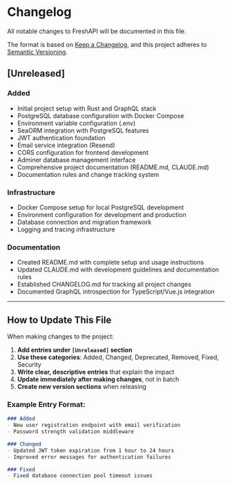 # Changelog

All notable changes to FreshAPI will be documented in this file.

The format is based on [Keep a Changelog](https://keepachangelog.com/en/1.0.0/),
and this project adheres to [Semantic Versioning](https://semver.org/spec/v2.0.0.html).

## [Unreleased]

### Added
- Initial project setup with Rust and GraphQL stack
- PostgreSQL database configuration with Docker Compose
- Environment variable configuration (.env)
- SeaORM integration with PostgreSQL features
- JWT authentication foundation
- Email service integration (Resend)
- CORS configuration for frontend development
- Adminer database management interface
- Comprehensive project documentation (README.md, CLAUDE.md)
- Documentation rules and change tracking system

### Infrastructure
- Docker Compose setup for local PostgreSQL development
- Environment configuration for development and production
- Database connection and migration framework
- Logging and tracing infrastructure

### Documentation
- Created README.md with complete setup and usage instructions
- Updated CLAUDE.md with development guidelines and documentation rules
- Established CHANGELOG.md for tracking all project changes
- Documented GraphQL introspection for TypeScript/Vue.js integration

---

## How to Update This File

When making changes to the project:

1. **Add entries under `[Unreleased]` section**
2. **Use these categories**: Added, Changed, Deprecated, Removed, Fixed, Security
3. **Write clear, descriptive entries** that explain the impact
4. **Update immediately after making changes**, not in batch
5. **Create new version sections** when releasing

### Example Entry Format:
```markdown
### Added
- New user registration endpoint with email verification
- Password strength validation middleware

### Changed  
- Updated JWT token expiration from 1 hour to 24 hours
- Improved error messages for authentication failures

### Fixed
- Fixed database connection pool timeout issues
```